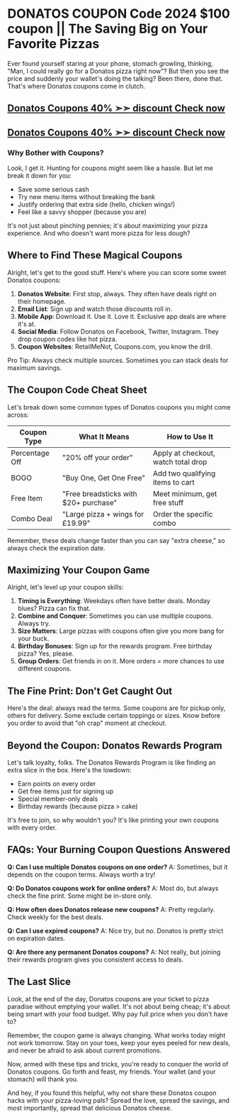 # DONATOS COUPON Code 2024 $100 coupon || The Saving Big on Your Favorite Pizzas

Ever found yourself staring at your phone, stomach growling, thinking, "Man, I could really go for a Donatos pizza right now"? But then you see the price and suddenly your wallet's doing the talking? Been there, done that. That's where Donatos coupons come in clutch.

## [Donatos Coupons 40% ➣➣ discount Check now](https://dynews.net/save-big-with-donatos-coupons/)
## [Donatos Coupons 40% ➣➣ discount Check now](https://dynews.net/save-big-with-donatos-coupons/)

### Why Bother with Coupons?

Look, I get it. Hunting for coupons might seem like a hassle. But let me break it down for you:

- Save some serious cash
- Try new menu items without breaking the bank
- Justify ordering that extra side (hello, chicken wings!)
- Feel like a savvy shopper (because you are)

It's not just about pinching pennies; it's about maximizing your pizza experience. And who doesn't want more pizza for less dough?

## Where to Find These Magical Coupons

Alright, let's get to the good stuff. Here's where you can score some sweet Donatos coupons:

1. **Donatos Website**: First stop, always. They often have deals right on their homepage.
2. **Email List**: Sign up and watch those discounts roll in.
3. **Mobile App**: Download it. Use it. Love it. Exclusive app deals are where it's at.
4. **Social Media**: Follow Donatos on Facebook, Twitter, Instagram. They drop coupon codes like hot pizza.
5. **Coupon Websites**: RetailMeNot, Coupons.com, you know the drill.

Pro Tip: Always check multiple sources. Sometimes you can stack deals for maximum savings.

## The Coupon Code Cheat Sheet

Let's break down some common types of Donatos coupons you might come across:

| Coupon Type | What It Means | How to Use It |
|-------------|---------------|---------------|
| Percentage Off | "20% off your order" | Apply at checkout, watch total drop |
| BOGO | "Buy One, Get One Free" | Add two qualifying items to cart |
| Free Item | "Free breadsticks with $20+ purchase" | Meet minimum, get free stuff |
| Combo Deal | "Large pizza + wings for £19.99" | Order the specific combo |

Remember, these deals change faster than you can say "extra cheese," so always check the expiration date.

## Maximizing Your Coupon Game

Alright, let's level up your coupon skills:

1. **Timing is Everything**: Weekdays often have better deals. Monday blues? Pizza can fix that.
2. **Combine and Conquer**: Sometimes you can use multiple coupons. Always try.
3. **Size Matters**: Large pizzas with coupons often give you more bang for your buck.
4. **Birthday Bonuses**: Sign up for the rewards program. Free birthday pizza? Yes, please.
5. **Group Orders**: Get friends in on it. More orders = more chances to use different coupons.

## The Fine Print: Don't Get Caught Out

Here's the deal: always read the terms. Some coupons are for pickup only, others for delivery. Some exclude certain toppings or sizes. Know before you order to avoid that "oh crap" moment at checkout.

## Beyond the Coupon: Donatos Rewards Program

Let's talk loyalty, folks. The Donatos Rewards Program is like finding an extra slice in the box. Here's the lowdown:

- Earn points on every order
- Get free items just for signing up
- Special member-only deals
- Birthday rewards (because pizza > cake)

It's free to join, so why wouldn't you? It's like printing your own coupons with every order.

## FAQs: Your Burning Coupon Questions Answered

**Q: Can I use multiple Donatos coupons on one order?**
A: Sometimes, but it depends on the coupon terms. Always worth a try!

**Q: Do Donatos coupons work for online orders?**
A: Most do, but always check the fine print. Some might be in-store only.

**Q: How often does Donatos release new coupons?**
A: Pretty regularly. Check weekly for the best deals.

**Q: Can I use expired coupons?**
A: Nice try, but no. Donatos is pretty strict on expiration dates.

**Q: Are there any permanent Donatos coupons?**
A: Not really, but joining their rewards program gives you consistent access to deals.


## The Last Slice

Look, at the end of the day, Donatos coupons are your ticket to pizza paradise without emptying your wallet. It's not about being cheap; it's about being smart with your food budget. Why pay full price when you don't have to?

Remember, the coupon game is always changing. What works today might not work tomorrow. Stay on your toes, keep your eyes peeled for new deals, and never be afraid to ask about current promotions.

Now, armed with these tips and tricks, you're ready to conquer the world of Donatos coupons. Go forth and feast, my friends. Your wallet (and your stomach) will thank you.

And hey, if you found this helpful, why not share these Donatos coupon hacks with your pizza-loving pals? Spread the love, spread the savings, and most importantly, spread that delicious Donatos cheese.

